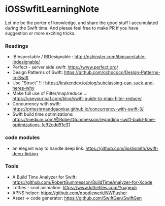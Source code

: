 # iOSSwfitLearningNote

Let me be the porter of knowledge, and share the good stuff I accumulated during the Swift time. And please feel free to make PR if you have suggestion or more exciting tricks.

### Readings
- IBInspectable / IBDesignable : http://nshipster.com/ibinspectable-ibdesignable/
- Perfect - server side swift: https://www.perfect.org/
- Design Patterns of Swift: https://github.com/ochococo/Design-Patterns-In-Swift
- Use "Struct" !! : https://krakendev.io/blog/subclassing-can-suck-and-heres-why
- Make full use of Filter/map/reduce...: https://useyourloaf.com/blog/swift-guide-to-map-filter-reduce/
- Concurrency with swift: https://priteshrnandgaonkar.github.io/concurrency-with-swift-3/
- Swift build time optimizations: https://medium.com/@RobertGummesson/regarding-swift-build-time-optimizations-fc92cdd91e31

### code modules
- an elegant way to handle deep link: https://github.com/ijoshsmith/swift-deep-linking 

### Tools
- A Build Time Analyzer for Swift:  https://github.com/RobertGummesson/BuildTimeAnalyzer-for-Xcode
- Lotties - cool animation: https://www.lottiefiles.com/?page=5
- APNS helper: https://github.com/noodlewerk/NWPusher
- Asset -> code generator: https://github.com/SwiftGen/SwiftGen

